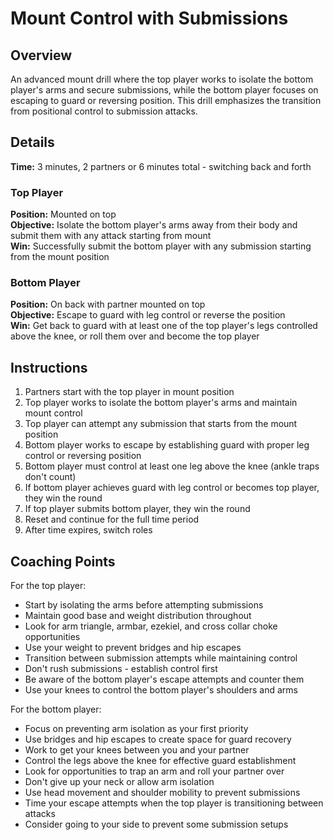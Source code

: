 # Mount Control with Submissions

## Overview
An advanced mount drill where the top player works to isolate the bottom player's arms and secure submissions, while the bottom player focuses on escaping to guard or reversing position. This drill emphasizes the transition from positional control to submission attacks.

## Details
**Time:** 3 minutes, 2 partners or 6 minutes total - switching back and forth

### Top Player
**Position:** Mounted on top  
**Objective:** Isolate the bottom player's arms away from their body and submit them with any attack starting from mount  
**Win:** Successfully submit the bottom player with any submission starting from the mount position  

### Bottom Player
**Position:** On back with partner mounted on top  
**Objective:** Escape to guard with leg control or reverse the position  
**Win:** Get back to guard with at least one of the top player's legs controlled above the knee, or roll them over and become the top player  

## Instructions
1. Partners start with the top player in mount position
2. Top player works to isolate the bottom player's arms and maintain mount control
3. Top player can attempt any submission that starts from the mount position
4. Bottom player works to escape by establishing guard with proper leg control or reversing position
5. Bottom player must control at least one leg above the knee (ankle traps don't count)
6. If bottom player achieves guard with leg control or becomes top player, they win the round
7. If top player submits bottom player, they win the round
8. Reset and continue for the full time period
9. After time expires, switch roles

## Coaching Points
For the top player:
- Start by isolating the arms before attempting submissions
- Maintain good base and weight distribution throughout
- Look for arm triangle, armbar, ezekiel, and cross collar choke opportunities
- Use your weight to prevent bridges and hip escapes
- Transition between submission attempts while maintaining control
- Don't rush submissions - establish control first
- Be aware of the bottom player's escape attempts and counter them
- Use your knees to control the bottom player's shoulders and arms

For the bottom player:
- Focus on preventing arm isolation as your first priority
- Use bridges and hip escapes to create space for guard recovery
- Work to get your knees between you and your partner
- Control the legs above the knee for effective guard establishment
- Look for opportunities to trap an arm and roll your partner over
- Don't give up your neck or allow arm isolation
- Use head movement and shoulder mobility to prevent submissions
- Time your escape attempts when the top player is transitioning between attacks
- Consider going to your side to prevent some submission setups
